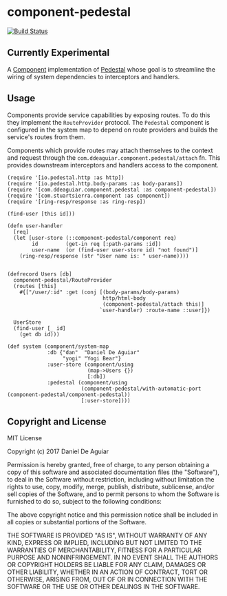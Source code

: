 # component-pedestal

[![Build Status](https://travis-ci.org/ddeaguiar/component-pedestal.svg?branch=master)](https://travis-ci.org/ddeaguiar/component-pedestal)

## Currently Experimental

A [Component](https://github.com/stuartsierra/component)
implementation of [Pedestal](https://github.com/pedestal/pedestal)
 whose goal is to streamline the wiring of system dependencies to
interceptors and handlers.

## Usage

Components provide service capabilities by exposing routes. To do this
they implement the `RouteProvider` protocol. The `Pedestal` component
is configured in the system map to depend on route providers and
builds the service's routes from them.

Components which provide routes may attach themselves to the context
and request through the `com.ddeaguiar.component.pedestal/attach`
fn. This provides downstream interceptors and handlers access to the
component.

```
(require '[io.pedestal.http :as http])
(require '[io.pedestal.http.body-params :as body-params])
(require '[com.ddeaguiar.component.pedestal :as component-pedestal])
(require '[com.stuartsierra.component :as component])
(require '[ring-resp/response :as ring-resp])

(find-user [this id]))

(defn user-handler
  [req]
  (let [user-store (::component-pedestal/component req)
        id         (get-in req [:path-params :id])
        user-name  (or (find-user user-store id) "not found")]
    (ring-resp/response (str "User name is: " user-name))))


(defrecord Users [db]
  component-pedestal/RouteProvider
  (routes [this]
    #{["/user/:id" :get (conj [(body-params/body-params)
                               http/html-body
                               (component-pedestal/attach this)]
                              `user-handler) :route-name ::user]})

  UserStore
  (find-user [_ id]
    (get db id)))

(def system (component/system-map
             :db {"dan"  "Daniel De Aguiar"
                  "yogi" "Yogi Bear"}
             :user-store (component/using
                          (map->Users {})
                          [:db])
             :pedestal (component/using
                        (component-pedestal/with-automatic-port (component-pedestal/component-pedestal))
                        [:user-store])))
```

## Copyright and License

MIT License

Copyright (c) 2017 Daniel De Aguiar

Permission is hereby granted, free of charge, to any person obtaining a copy
of this software and associated documentation files (the "Software"), to deal
in the Software without restriction, including without limitation the rights
to use, copy, modify, merge, publish, distribute, sublicense, and/or sell
copies of the Software, and to permit persons to whom the Software is
furnished to do so, subject to the following conditions:

The above copyright notice and this permission notice shall be included in all
copies or substantial portions of the Software.

THE SOFTWARE IS PROVIDED "AS IS", WITHOUT WARRANTY OF ANY KIND, EXPRESS OR
IMPLIED, INCLUDING BUT NOT LIMITED TO THE WARRANTIES OF MERCHANTABILITY,
FITNESS FOR A PARTICULAR PURPOSE AND NONINFRINGEMENT. IN NO EVENT SHALL THE
AUTHORS OR COPYRIGHT HOLDERS BE LIABLE FOR ANY CLAIM, DAMAGES OR OTHER
LIABILITY, WHETHER IN AN ACTION OF CONTRACT, TORT OR OTHERWISE, ARISING FROM,
OUT OF OR IN CONNECTION WITH THE SOFTWARE OR THE USE OR OTHER DEALINGS IN THE
SOFTWARE.

